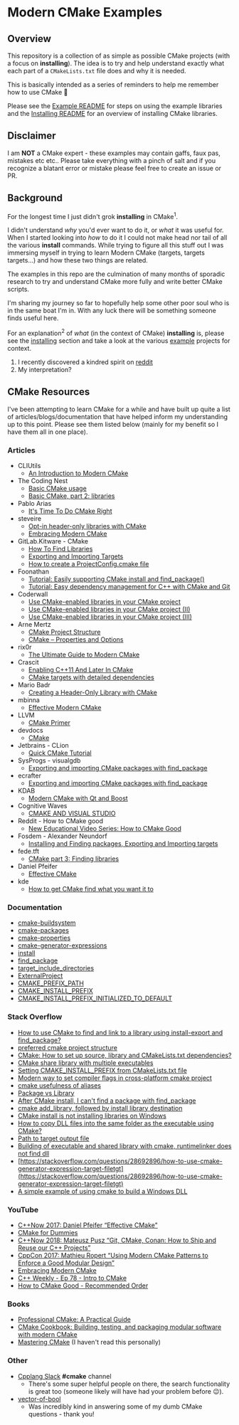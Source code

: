 # Modern CMake Examples

## Overview

This repository is a collection of as simple as possible CMake projects (with a focus on __installing__). The idea is to try and help understand exactly what each part of a `CMakeLists.txt` file does and why it is needed.

This is basically intended as a series of reminders to help me remember how to use CMake 🤦

Please see the [Example README](examples/README.md) for steps on using the example libraries and the [Installing README](installing/README.md) for an overview of installing CMake libraries.

## Disclaimer

I am __NOT__ a CMake expert - these examples may contain gaffs, faux pas, mistakes etc etc.. Please take everything with a pinch of salt and if you recognize a blatant error or mistake please feel free to create an issue or PR.

## Background

For the longest time I just didn't grok __installing__ in CMake<sup>1</sup>.

I didn't understand _why_ you'd ever want to do it, or _what_ it was useful for. When I started looking into _how_ to do it I could not make head nor tail of all the various __install__ commands. While trying to figure all this stuff out I was immersing myself in trying to learn Modern CMake (targets, targets targets...) and how these two things are related.

The examples in this repo are the culmination of many months of sporadic research to try and understand CMake more fully and write better CMake scripts.

I'm sharing my journey so far to hopefully help some other poor soul who is in the same boat I'm in. With any luck there will be something someone finds useful here.

For an explanation<sup>2</sup> of _what_ (in the context of CMake) __installing__  is, please see the [installing](installing/README.md) section and take a look at the various [example](examples/) projects for context.

1. I recently discovered a kindred spirit on [reddit](https://www.reddit.com/r/cpp/comments/6m7sp6/cmake_and_c_whats_the_deal_with_installing/)
2. My interpretation?

## CMake Resources

I've been attempting to learn CMake for a while and have built up quite a list of articles/blogs/documentation that have helped inform my understanding up to this point. Please see them listed below (mainly for my benefit so I have them all in one place).

### Articles

* CLIUtils
  * [An Introduction to Modern CMake](https://cliutils.gitlab.io/modern-cmake/)
* The Coding Nest
  * [Basic CMake usage](https://codingnest.com/basic-cmake/)
  * [Basic CMake, part 2: libraries](https://codingnest.com/basic-cmake-part-2/)
* Pablo Arias
  * [It's Time To Do CMake Right](https://pabloariasal.github.io/2018/02/19/its-time-to-do-cmake-right/)
* steveire
  * [Opt-in header-only libraries with CMake](https://steveire.wordpress.com/2016/08/09/opt-in-header-only-libraries-with-cmake/)
  * [Embracing Modern CMake](https://steveire.wordpress.com/2017/11/05/embracing-modern-cmake/)
* GitLab.Kitware - CMake
  * [How To Find Libraries](https://gitlab.kitware.com/cmake/community/wikis/doc/tutorials/How-To-Find-Libraries)
  * [Exporting and Importing Targets](https://gitlab.kitware.com/cmake/community/wikis/doc/tutorials/Exporting-and-Importing-Targets)
  * [How to create a ProjectConfig.cmake file](https://gitlab.kitware.com/cmake/community/wikis/doc/tutorials/How-to-create-a-ProjectConfig.cmake-file)
* Foonathan
  * [Tutorial: Easily supporting CMake install and find_package()](https://foonathan.net/blog/2016/03/03/cmake-install.html)
  * [Tutorial: Easy dependency management for C++ with CMake and Git](https://foonathan.net/blog/2016/07/07/cmake-dependency-handling.html)
* Coderwall
  * [Use CMake-enabled libraries in your CMake project](https://coderwall.com/p/y3zzbq/use-cmake-enabled-libraries-in-your-cmake-project)
  * [Use CMake-enabled libraries in your CMake project (II)](https://coderwall.com/p/qk2eog/use-cmake-enabled-libraries-in-your-cmake-project-ii)
  * [Use CMake-enabled libraries in your CMake project (III)](https://coderwall.com/p/qej45g/use-cmake-enabled-libraries-in-your-cmake-project-iii)
* Arne Mertz
  * [CMake Project Structure](https://arne-mertz.de/2018/06/cmake-project-structure/)
  * [CMake – Properties and Options](https://arne-mertz.de/2018/07/cmake-properties-options/)
* rix0r
  * [The Ultimate Guide to Modern CMake](https://rix0r.nl/blog/2015/08/13/cmake-guide/)
* Crascit
  * [Enabling C++11 And Later In CMake](https://crascit.com/2015/03/28/enabling-cxx11-in-cmake/)
  * [CMake targets with detailed dependencies](https://crascit.com/2015/02/02/cmake-target-dependencies/)
* Mario Badr
  * [Creating a Header-Only Library with CMake](http://mariobadr.com/creating-a-header-only-library-with-cmake.html)
* mbinna
  * [Effective Modern CMake](https://gist.github.com/mbinna/c61dbb39bca0e4fb7d1f73b0d66a4fd1)
* LLVM
  * [CMake Primer](https://llvm.org/docs/CMakePrimer.html)
* devdocs
  * [CMake](https://devdocs.io/cmake/)
* Jetbrains - CLion
  * [Quick CMake Tutorial](https://www.jetbrains.com/help/clion/quick-cmake-tutorial.html)
* SysProgs - visualgdb
  * [Exporting and importing CMake packages with find_package](https://visualgdb.com/tutorials/linux/cmake/find_package/)
* ecrafter
  * [Exporting and importing CMake packages with find_package](https://ecrafter.wordpress.com/2012/06/16/cmake-tutorial-part-5/)
* KDAB
  * [Modern CMake with Qt and Boost](http://www.kdab.com/modern-cmake-with-qt-and-boost/)
* Cognitive Waves
  * [CMAKE AND VISUAL STUDIO](https://cognitivewaves.wordpress.com/cmake-and-visual-studio/)
* Reddit - How to CMake good
  * [New Educational Video Series: How to CMake Good](https://www.reddit.com/r/cpp/comments/96zm16/new_educational_video_series_how_to_cmake_good/)
* Fosdem - Alexander Neundorf
  * [Installing and Finding packages, Exporting and
Importing targets](https://archive.fosdem.org/2013/schedule/event/moderncmake/attachments/slides/258/export/events/attachments/moderncmake/slides/258/cmake_fosdem_2013.pdf)
* fede.tft
  * [CMake part 3: Finding libraries](https://fedetft.wordpress.com/2010/03/07/cmake-part-3-finding-libraries/)
* Daniel Pfeifer
  * [Effective CMake](https://github.com/boostcon/cppnow_presentations_2017/blob/master/05-19-2017_friday/effective_cmake__daniel_pfeifer__cppnow_05-19-2017.pdf)
* kde
  * [How to get CMake find what you want it to](https://blogs.kde.org/2008/12/12/how-get-cmake-find-what-you-want-it)

### Documentation

* [cmake-buildsystem](https://cmake.org/cmake/help/latest/manual/cmake-buildsystem.7.html)
* [cmake-packages](https://cmake.org/cmake/help/latest/manual/cmake-packages.7.html)
* [cmake-properties](https://cmake.org/cmake/help/latest/manual/cmake-properties.7.html)
* [cmake-generator-expressions](https://cmake.org/cmake/help/latest/manual/cmake-generator-expressions.7.html)
* [install](https://cmake.org/cmake/help/latest/command/install.html)
* [find_package](https://cmake.org/cmake/help/latest/command/find_package.html)
* [target_include_directories](https://cmake.org/cmake/help/latest/command/target_include_directories.html)
* [ExternalProject](https://cmake.org/cmake/help/latest/module/ExternalProject.html)
* [CMAKE_PREFIX_PATH](https://cmake.org/cmake/help/latest/variable/CMAKE_PREFIX_PATH.html#variable:CMAKE_PREFIX_PATH)
* [CMAKE_INSTALL_PREFIX](https://cmake.org/cmake/help/latest/variable/CMAKE_INSTALL_PREFIX.html)
* [CMAKE_INSTALL_PREFIX_INITIALIZED_TO_DEFAULT](https://cmake.org/cmake/help/latest/variable/CMAKE_INSTALL_PREFIX_INITIALIZED_TO_DEFAULT.html)

### Stack Overflow

* [How to use CMake to find and link to a library using install-export and find_package?](https://stackoverflow.com/questions/31537602/how-to-use-cmake-to-find-and-link-to-a-library-using-install-export-and-find-pac)
* [preferred cmake project structure](https://stackoverflow.com/questions/33534115/preferred-cmake-project-structure)
* [CMake: How to set up source, library and CMakeLists.txt dependencies?](https://stackoverflow.com/questions/31512485/cmake-how-to-set-up-source-library-and-cmakelists-txt-dependencies)
* [CMake share library with multiple executables](https://stackoverflow.com/questions/33443164/cmake-share-library-with-multiple-executables)
* [Setting CMAKE_INSTALL_PREFIX from CMakeLists.txt file](https://stackoverflow.com/questions/39481958/setting-cmake-install-prefix-from-cmakelists-txt-file/39485990)
* [Modern way to set compiler flags in cross-platform cmake project](https://stackoverflow.com/questions/45955272/modern-way-to-set-compiler-flags-in-cross-platform-cmake-project)
* [cmake usefulness of aliases](https://stackoverflow.com/questions/46567646/cmake-usefulness-of-aliases)
* [Package vs Library](https://stackoverflow.com/questions/23832339/package-vs-library)
* [After CMake install, I can't find a package with find_package](https://stackoverflow.com/questions/50687477/after-cmake-install-i-cant-find-a-package-with-find-package)
* [cmake add_library, followed by install library destination](https://stackoverflow.com/questions/22278381/cmake-add-library-followed-by-install-library-destination)
* [CMake install is not installing libraries on Windows](https://stackoverflow.com/questions/21592361/cmake-install-is-not-installing-libraries-on-windows)
* [How to copy DLL files into the same folder as the executable using CMake?](https://stackoverflow.com/questions/10671916/how-to-copy-dll-files-into-the-same-folder-as-the-executable-using-cmake)
* [Path to target output file](https://stackoverflow.com/questions/4346281/path-to-target-output-file)
* [Building of executable and shared library with cmake, runtimelinker does not find dll](https://stackoverflow.com/questions/23323741/building-of-executable-and-shared-library-with-cmake-runtimelinker-does-not-fin)
* [https://stackoverflow.com/questions/28692896/how-to-use-cmake-generator-expression-target-filetgt](https://stackoverflow.com/questions/28692896/how-to-use-cmake-generator-expression-target-filetgt)
* [A simple example of using cmake to build a Windows DLL](https://stackoverflow.com/questions/24872225/a-simple-example-of-using-cmake-to-build-a-windows-dll)

### YouTube

* [C++Now 2017: Daniel Pfeifer “Effective CMake"](https://youtu.be/bsXLMQ6WgIk)
* [CMake for Dummies](https://youtu.be/7W4Q-XLnMaA)
* [C++Now 2018: Mateusz Pusz “Git, CMake, Conan: How to Ship and Reuse our C++ Projects”](https://youtu.be/6sWec7b0JIc)
* [CppCon 2017: Mathieu Ropert “Using Modern CMake Patterns to Enforce a Good Modular Design”](https://youtu.be/eC9-iRN2b04)
* [Embracing Modern CMake](https://youtu.be/JsjI5xr1jxM)
* [C++ Weekly - Ep 78 - Intro to CMake](https://youtu.be/HPMvU64RUTY)
* [How to CMake Good - Recommended Order](https://www.youtube.com/playlist?list=PLK6MXr8gasrGmIiSuVQXpfFuE1uPT615s)

### Books

* [Professional CMake:
A Practical Guide](https://crascit.com/professional-cmake/)
* [CMake Cookbook: Building, testing, and packaging modular software with modern CMake](https://www.amazon.co.uk/dp/1788470710/ref=cm_sw_em_r_mt_dp_U_BZ-GCbYRNW0Q3)
* [Mastering CMake](https://www.amazon.co.uk/dp/1930934319/ref=cm_sw_em_r_mt_dp_U_mY-GCbPZFT63A) (I haven't read this personally)

### Other

* [Cpplang Slack](https://cpplang.now.sh/) __#cmake__ channel
  * There's some super helpful people on there, the search functionality is great too (someone likely will have had your problem before 😉).
* [vector-of-bool](https://github.com/vector-of-bool)
  * Was incredibly kind in answering some of my dumb CMake questions - thank you!
